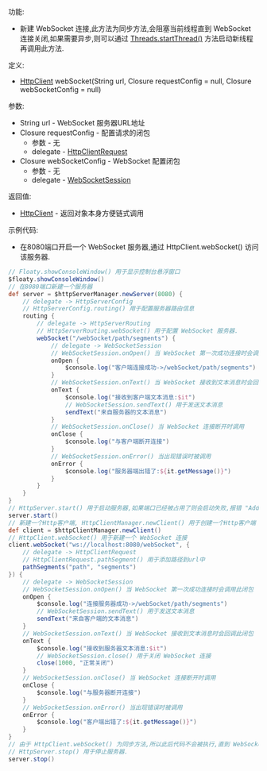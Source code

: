 功能:

+ 新建 WebSocket 连接,此方法为同步方法,会阻塞当前线程直到 WebSocket
  连接关闭,如果需要异步,则可以通过 [Threads.startThread()](/API/Thread/Threads/README.md?id=startThread)
  方法启动新线程再调用此方法.

定义:

+ [HttpClient](/API/Network/HttpClient/HttpClient/README.md) webSocket(String url, Closure
  requestConfig = null, Closure webSocketConfig = null)

参数:

+ String url - WebSocket 服务器URL地址
+ Closure requestConfig - 配置请求的闭包
    + 参数 - 无
    + delegate - [HttpClientRequest](/API/Network/HttpClient/HttpClientRequest/README.md)
+ Closure webSocketConfig - WebSocket 配置闭包
    + 参数 - 无
    + delegate - [WebSocketSession](/API/Network/HttpCommon/WebSocketSession/README.md)

返回值:

+ [HttpClient](/API/NetWork/HttpClient/HttpClient/README.md) - 返回对象本身方便链式调用

示例代码:

+ 在8080端口开启一个 WebSocket 服务器,通过 HttpClient.webSocket() 访问该服务器.

```groovy
// Floaty.showConsoleWindow() 用于显示控制台悬浮窗口
$floaty.showConsoleWindow()
// 在8080端口新建一个服务器
def server = $httpServerManager.newServer(8080) {
    // delegate -> HttpServerConfig
    // HttpServerConfig.routing() 用于配置服务器路由信息
    routing {
        // delegate -> HttpServerRouting
        // HttpServerRouting.webSocket() 用于配置 WebSocket 服务器.
        webSocket("/webSocket/path/segments") {
            // delegate -> WebSocketSession
            // WebSocketSession.onOpen() 当 WebSocket 第一次成功连接时会调用此闭包
            onOpen {
                $console.log("客户端连接成功->/webSocket/path/segments")
            }
            // WebSocketSession.onText() 当 WebSocket 接收到文本消息时会回调此闭包
            onText {
                $console.log("接收到客户端文本消息:$it")
                // WebSocketSession.sendText() 用于发送文本消息
                sendText("来自服务器的文本消息")
            }
            // WebSocketSession.onClose() 当 WebSocket 连接断开时调用
            onClose {
                $console.log("与客户端断开连接")
            }
            // WebSocketSession.onError() 当出现错误时被调用
            onError {
                $console.log("服务器端出错了:${it.getMessage()}")
            }
        }
    }
}
// HttpServer.start() 用于启动服务器,如果端口已经被占用了则会启动失败,报错 "Address already in use"
server.start()
// 新建一个Http客户端, HttpClientManager.newClient() 用于创建一个Http客户端
def client = $httpClientManager.newClient()
// HttpClient.webSocket() 用于新建一个 WebSocket 连接
client.webSocket("ws://localhost:8080/webSocket", {
    // delegate -> HttpClientRequest
    // HttpClientRequest.pathSegment() 用于添加路径到url中
    pathSegments("path", "segments")
}) {
    // delegate -> WebSocketSession
    // WebSocketSession.onOpen() 当 WebSocket 第一次成功连接时会调用此闭包
    onOpen {
        $console.log("连接服务器成功->/webSocket/path/segments")
        // WebSocketSession.sendText() 用于发送文本消息
        sendText("来自客户端的文本消息")
    }
    // WebSocketSession.onText() 当 WebSocket 接收到文本消息时会回调此闭包
    onText {
        $console.log("接收到服务器文本消息:$it")
        // WebSocketSession.close() 用于关闭 WebSocket 连接
        close(1000, "正常关闭")
    }
    // WebSocketSession.onClose() 当 WebSocket 连接断开时调用
    onClose {
        $console.log("与服务器断开连接")
    }
    // WebSocketSession.onError() 当出现错误时被调用
    onError {
        $console.log("客户端出错了:${it.getMessage()}")
    }
}
// 由于 HttpClient.webSocket() 为同步方法,所以此后代码不会被执行,直到 WebSocket 关闭
// HttpServer.stop() 用于停止服务器.
server.stop()
```